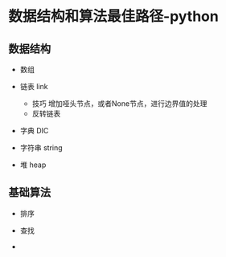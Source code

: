# 数据结构和算法最佳路径-python

## 数据结构
- 数组 

- 链表 link
    - 技巧
    增加哑头节点，或者None节点，进行边界值的处理
    - 反转链表
    
- 字典 DIC

- 字符串 string

- 堆 heap

    
## 基础算法

- 排序

- 查找

- 


